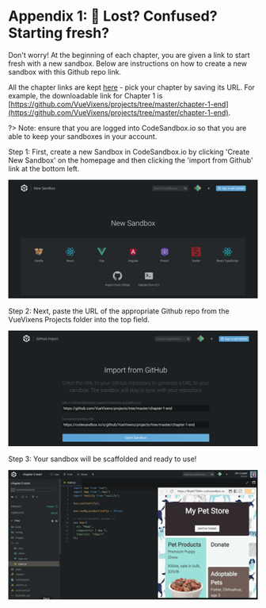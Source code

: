 # Appendix 1: 🤷 Lost? Confused? Starting fresh?

Don't worry! At the beginning of each chapter, you are given a link to start fresh with a new sandbox. Below are instructions on how to create a new sandbox with this Github repo link.

All the chapter links are kept [here](https://github.com/VueVixens/projects) - pick your chapter by saving its URL. For example, the downloadable link for Chapter 1 is [https://github.com/VueVixens/projects/tree/master/chapter-1-end](https://github.com/VueVixens/projects/tree/master/chapter-1-end).

?> Note: ensure that you are logged into CodeSandbox.io so that you are able to keep your sandboxes in your account.

Step 1: First, create a new Sandbox in CodeSandbox.io by clicking 'Create New Sandbox' on the homepage and then clicking the 'import from Github' link at the bottom left.

![Step 1](./images/codesandbox_1.png)

Step 2: Next, paste the URL of the appropriate Github repo from the VueVixens Projects folder into the top field.

![Step 2](./images/codesandbox_2.png)

Step 3: Your sandbox will be scaffolded and ready to use!

![Step 3](./images/codesandbox_3.png)